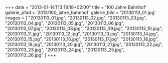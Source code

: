+++
date = "2013-01-14T13:18:18+02:00"
title = '100 Jahre Bahnhof'
galerie_pfad = '2013/100_jahre_bahnhof'
galerie_bild = '20130113_01.jpg'
images = [
  "20130113_01.jpg",
  "20130113_02.jpg",
  "20130113_03.jpg",
  "20130113_04.jpg",
  "20130113_05.jpg",
  "20130113_06.jpg",
  "20130113_07.jpg",
  "20130113_08.jpg",
  "20130113_09.jpg",
  "20130113_10.jpg",
  "20130113_11.jpg",
  "20130113_12.jpg",
  "20130113_13.jpg",
  "20130113_14.jpg",
  "20130113_15.jpg",
  "20130113_16.jpg",
  "20130113_17.jpg",
  "20130113_18.jpg",
  "20130113_19.jpg",
  "20130113_20.jpg",
  "20130113_21.jpg",
  "20130113_22.jpg",
  "20130113_23.jpg",
  "20130113_24.jpg",
  "20130113_25.jpg",
  "20130113_26.jpg"
]
+++

      